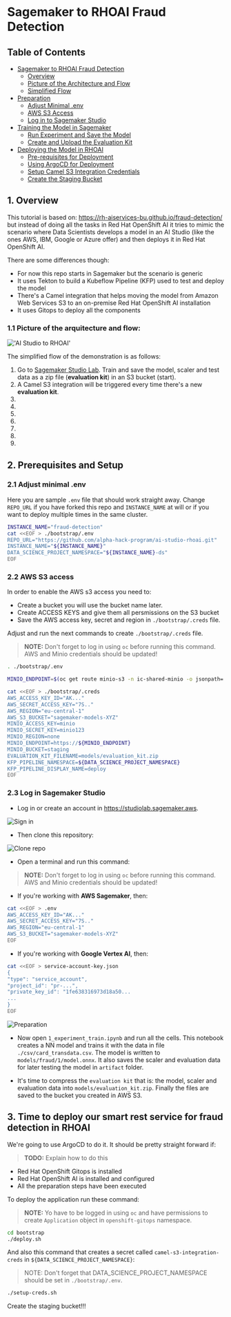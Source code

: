 # Sagemaker to RHOAI Fraud Detection

## Table of Contents

- [Sagemaker to RHOAI Fraud Detection](#sagemaker-to-rhoai-fraud-detection)
  - [Overview](#overview)
  - [Picture of the Architecture and Flow](#picture-of-the-architecture-and-flow)
  - [Simplified Flow](#simplified-flow)
- [Preparation](#preparation)
  - [Adjust Minimal .env](#adjust-minimal-env)
  - [AWS S3 Access](#aws-s3-access)
  - [Log in to Sagemaker Studio](#log-in-to-sagemaker-studio)
- [Training the Model in Sagemaker](#training-the-model-in-sagemaker)
  - [Run Experiment and Save the Model](#run-experiment-and-save-the-model)
  - [Create and Upload the Evaluation Kit](#create-and-upload-the-evaluation-kit)
- [Deploying the Model in RHOAI](#deploying-the-model-in-rhoai)
  - [Pre-requisites for Deployment](#pre-requisites-for-deployment)
  - [Using ArgoCD for Deployment](#using-argocd-for-deployment)
  - [Setup Camel S3 Integration Credentials](#setup-camel-s3-integration-credentials)
  - [Create the Staging Bucket](#create-the-staging-bucket)

## 1. Overview

This tutorial is based on: <https://rh-aiservices-bu.github.io/fraud-detection/> but instead of doing all the tasks in Red Hat OpenShift AI it tries to mimic the scenario where Data Scientists develops a model in an AI Studio (like the ones  AWS, IBM, Google or Azure offer) and then deploys it in Red Hat OpenShift AI.

There are some differences though:

- For now this repo starts in Sagemaker but the scenario is generic
- It uses Tekton to build a Kubeflow Pipeline (KFP) used to test and deploy the model
- There's a Camel integration that helps moving the model from Amazon Web Services S3 to an on-premise Red Hat OpenShift AI installation
- It uses Gitops to deploy all the components

### 1.1 Picture of the arquitecture and flow:

!['AI Studio to RHOAI'](./AI%20Studio%20to%20RHOAI.svg)

The simplified flow of the demonstration is as follows:

1. Go to [Sagemaker Studio Lab](https://studiolab.sagemaker.aws). Train and save the model, scaler and test data as a zip file (**evaluation kit**) in an S3 bucket (start).
2. A Camel S3 integration will be triggered every time there's a new **evaluation kit**.
3.
4.
5.
6.
7.
8.
9.

## 2. Prerequisites and Setup

### 2.1 Adjust minimal .env

Here you are sample `.env` file that should work straight away. Change `REPO_URL` if you have forked this repo and `INSTANCE_NAME` at will or if you want to deploy multiple times in the same cluster.

```sh
INSTANCE_NAME="fraud-detection"
cat <<EOF > ./bootstrap/.env
REPO_URL="https://github.com/alpha-hack-program/ai-studio-rhoai.git"
INSTANCE_NAME="${INSTANCE_NAME}"
DATA_SCIENCE_PROJECT_NAMESPACE="${INSTANCE_NAME}-ds"
EOF
```

### 2.2 AWS S3 access

In order to enable the AWS s3 access you need to:

- Create a bucket you will use the bucket name later.
- Create ACCESS KEYS and give them all persmissions on the S3 bucket
- Save the AWS access key, secret and region in `./bootstrap/.creds` file.

Adjust and run the next commands to create `./bootstrap/.creds` file.

> **NOTE:** Don't forget to log in using `oc` before running this command. AWS and Minio credentials should be updated!

```sh
. ./bootstrap/.env

MINIO_ENDPOINT=$(oc get route minio-s3 -n ic-shared-minio -o jsonpath='{.spec.host}')

cat <<EOF > ./bootstrap/.creds
AWS_ACCESS_KEY_ID="AK..."
AWS_SECRET_ACCESS_KEY="7S.."
AWS_REGION="eu-central-1"
AWS_S3_BUCKET="sagemaker-models-XYZ"
MINIO_ACCESS_KEY=minio
MINIO_SECRET_KEY=minio123
MINIO_REGION=none
MINIO_ENDPOINT=https://${MINIO_ENDPOINT}
MINIO_BUCKET=staging
EVALUATION_KIT_FILENAME=models/evaluation_kit.zip
KFP_PIPELINE_NAMESPACE=${DATA_SCIENCE_PROJECT_NAMESPACE}
KFP_PIPELINE_DISPLAY_NAME=deploy
EOF
```

### 2.3 Log in Sagemaker Studio

* Log in or create an account in https://studiolab.sagemaker.aws.

![Sign in](./images/sagemaker-login.png)

* Then clone this repository:

![Clone repo](./images/sagemaker-clone-repo.png)

* Open a terminal and run this command:

> **NOTE:** Don't forget to log in using `oc` before running this command. AWS and Minio credentials should be updated!

* If you're working with **AWS Sagemaker**, then:

```sh
cat <<EOF > .env
AWS_ACCESS_KEY_ID="AK..."
AWS_SECRET_ACCESS_KEY="7S.."
AWS_REGION="eu-central-1"
AWS_S3_BUCKET="sagemaker-models-XYZ"
EOF
```

* If you're working with **Google Vertex AI**, then:

```sh
cat <<EOF > service-account-key.json
{
"type": "service_account",
"project_id": "pr-...",
"private_key_id": "1fe638316973d18a50...
...
}
EOF
```

![Preparation](./images/sagemaker-preparation.png)

* Now open `1_experiment_train.ipynb` and run all the cells. This notebook creates a NN model and trains it with the data in file `./csv/card_transdata.csv`. The model is written to `models/fraud/1/model.onnx`. It also saves the scaler and evaluation data for later testing the model in `artifact` folder.

* It's time to compress the `evaluation kit` that is: the model, scaler and evaluation data into `models/evaluation_kit.zip`. Finally the files are saved to the bucket you created in AWS S3.

## 3. Time to deploy our smart rest service for fraud detection in RHOAI

We're going to use ArgoCD to do it. It should be pretty straight forward if:

> **TODO:** Explain how to do this

- Red Hat OpenShift Gitops is installed
- Red Hat OpenShift AI is installed and configured
- All the preparation steps have been executed

To deploy the application run these command:

> **NOTE:** Yo have to be logged in using `oc` and have permissions to create `Application` object in `openshift-gitops` namespace.

```sh
cd bootstrap
./deploy.sh
```

And also this command that creates a secret called `camel-s3-integration-creds` in `${DATA_SCIENCE_PROJECT_NAMESPACE}`:

> NOTE: Don't forget that DATA_SCIENCE_PROJECT_NAMESPACE should be set in `./bootstrap/.env`.

```sh
./setup-creds.sh
```

Create the staging bucket!!!